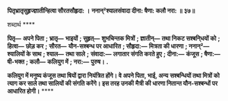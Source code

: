 **पितृभ्रातृसुहृज्ज्ञातीन्हित्वा सौरतसौहृदा: ।** **ननान्²श्यालसंवादा दीना: षैणा: कलौ नरा: ॥ ३७॥** 

शब्दार्थ **** 

**पितृ—** **अपने पिता** **; भ्रातृ—** **भाइयों** **; सुहृत्—** **शुभचिन्तक मित्रों** **; ज्ञातीन्—** **तथा निकट सश्बनि्धयों को** **; हित्वा—** **छोड़ कर** **;** **सौरत—** **यौन-सश्बन्ध पर आधारित** **; सौहृदा:—** **मित्रता की धारणा** **; ननान्²—** **श्यालियों के साथ** **; श्याल—** **तथा साले** **;** **संवादा:—** **लगातार संगति करते हुए** **; दीना:—** **कंजूस** **; षैणा:—** **षी-भक्त** **; कलौ—** **कलियुग में** **; नरा:—** **पुरुष।** **.** 

**कलियुग में मनुष्य कंजूस तथा षियों द्वारा नियंत्रित होंगे। वे अपने पिता, भाई, अन्य** **सश्बन्धियों तथा मित्रों को त्याग कर साले तथा सालियों की संगति करेंगे। इस तरह उनकी** **मैत्री की धारणा नितान्त यौन-सश्बन्धों पर आधारित होगी।** **** 